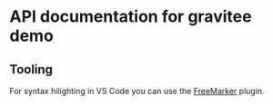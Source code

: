 # API documentation for gravitee demo

## Tooling
For syntax hilighting in VS Code you can use the [FreeMarker](https://marketplace.visualstudio.com/items?itemName=dcortes92.FreeMarker) plugin.
